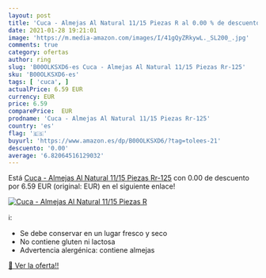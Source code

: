```yaml
---
layout: post
title: 'Cuca - Almejas Al Natural 11/15 Piezas R al 0.00 % de descuento'
date: 2021-01-28 19:21:01
image: 'https://m.media-amazon.com/images/I/41gQyZRkywL._SL200_.jpg'
comments: true
category: ofertas
author: ring
slug: 'B00OLKSXD6-es Cuca - Almejas Al Natural 11/15 Piezas Rr-125'
sku: 'B00OLKSXD6-es'
tags: [ 'cuca', ]
actualPrice: 6.59 EUR
currency: EUR
price: 6.59
comparePrice:  EUR
prodname: 'Cuca - Almejas Al Natural 11/15 Piezas Rr-125'
country: 'es'
flag: '🇪🇸'
buyurl: 'https://www.amazon.es/dp/B00OLKSXD6/?tag=tolees-21'
descuento: '0.00'
average: '6.82064516129032'
---
```


Está [Cuca - Almejas Al Natural 11/15 Piezas Rr-125](https://www.amazon.es/dp/B00OLKSXD6/?tag=tolees-21) con 0.00 de descuento por 6.59 EUR (original:  EUR) en el siguiente enlace!

[![Cuca - Almejas Al Natural 11/15 Piezas R](https://m.media-amazon.com/images/I/41gQyZRkywL._SL200_.jpg)](https://www.amazon.es/dp/B00OLKSXD6/?tag=tolees-21)

ℹ️:

- Se debe conservar en un lugar fresco y seco
- No contiene gluten ni lactosa
- Advertencia alergénica: contiene almejas

[🛒 Ver la oferta!!](https://www.amazon.es/dp/B00OLKSXD6/?tag=tolees-21)
